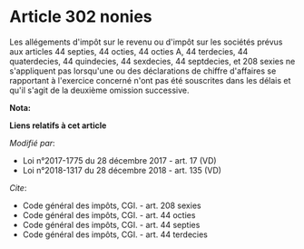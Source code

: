 # Article 302 nonies

Les allégements d'impôt sur le revenu ou d'impôt sur les sociétés prévus aux articles 44 septies, 44 octies, 44 octies A, 
44 terdecies, 44 quaterdecies, 44 quindecies, 44 sexdecies, 44 septdecies, et 208 sexies ne s'appliquent pas lorsqu'une ou
des déclarations de chiffre d'affaires se rapportant à l'exercice concerné n'ont pas été souscrites dans les délais et qu'il
s'agit de la deuxième omission successive.

**Nota:**



**Liens relatifs à cet article**

_Modifié par_:

  - Loi n°2017-1775 du 28 décembre 2017 - art. 17 (VD)
  - Loi n°2018-1317 du 28 décembre 2018 - art. 135 (VD)

_Cite_:

  - Code général des impôts, CGI. - art. 208 sexies
  - Code général des impôts, CGI. - art. 44 octies
  - Code général des impôts, CGI. - art. 44 septies
  - Code général des impôts, CGI. - art. 44 terdecies
